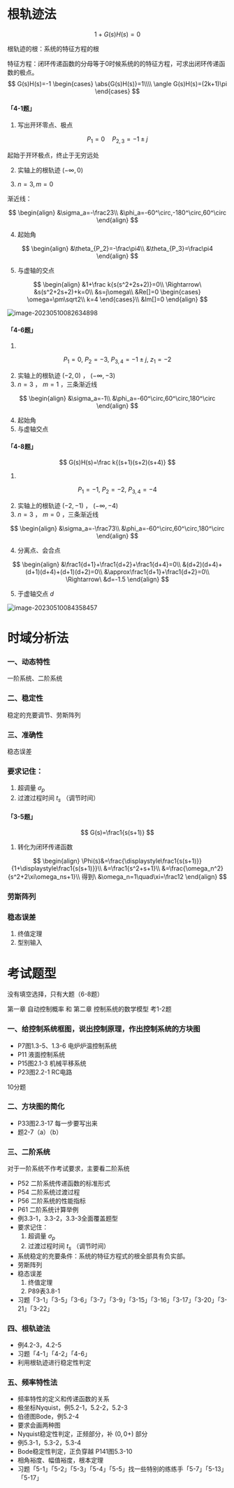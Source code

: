# 根轨迹法

$$
1+G(s)H(s)=0
$$

根轨迹的根：系统的特征方程的根

特征方程：闭环传递函数的分母等于0时候系统的的特征方程，可求出闭环传递函数的极点。
$$
G(s)H(s)=-1
\begin{cases}
\abs{G(s)H(s)}=1\\\\
\angle G(s)H(s)=(2k+1)\pi
\end{cases}
$$

#### 「4-1题」

1. 写出开环零点、极点

$$
P_1=0\quad P_{2,3}=-1\pm j
$$

起始于开环极点，终止于无穷远处

2. 实轴上的根轨迹 $(-\infty,0)$ 

3.  $n=3,m=0$ 

   渐近线：

$$
\begin{align}
&\sigma_a=-\frac23\\
&\phi_a=-60^\circ,-180^\circ,60^\circ
\end{align}
$$

4. 起始角

$$
\begin{align}
&\theta_{P_2}=-\frac\pi4\\
&\theta_{P_3}=\frac\pi4
\end{align}
$$

5. 与虚轴的交点

$$
\begin{align}
&1+\frac k{s(s^2+2s+2)}=0\\
\Rightarrow\ &s(s^2+2s+2)+k=0\\
&s=j\omega\\
&Re[]=0
	\begin{cases}
	\omega=\pm\sqrt2\\
	k=4
	\end{cases}\\
&Im[]=0
\end{align}
$$

![image-20230510082634898](%E6%9C%9F%E7%BB%88%E8%80%83%E8%AF%95.assets/image-20230510082634898.png)

#### 「4-6题」

1. 

$$
P_1=0,\ P_2=-3,\ P_{3,4}=-1\pm j,\ z_1=-2
$$

2. 实轴上的根轨迹 $(-2,0)$ ， $(-\infty,-3)$ 
3.  $n=3$ ， $m=1$ ，三条渐近线

$$
\begin{align}
&\sigma_a=-1\\
&\phi_a=-60^\circ,60^\circ,180^\circ
\end{align}
$$

4. 起始角
5. 与虚轴交点

#### 「4-8题」

$$
G(s)H(s)=\frac k{(s+1)(s+2)(s+4)}
$$

1. 

$$
P_1=-1,\ P_2=-2,\ P_{3,4}=-4
$$

2. 实轴上的根轨迹 $(-2,-1)$ ， $(-\infty,-4)$ 
3.  $n=3$ ， $m=0$ ，三条渐近线

$$
\begin{align}
&\sigma_a=-\frac73\\
&\phi_a=-60^\circ,60^\circ,180^\circ
\end{align}
$$

4. 分离点、会合点

$$
\begin{align}
&\frac1{d+1}+\frac1{d+2}+\frac1{d+4}=0\\
&(d+2)(d+4)+(d+1)(d+4)+(d+1)(d+2)=0\\
&\approx\frac1{d+1}+\frac1{d+2}=0\\
\Rightarrow\ &d=-1.5
\end{align}
$$

5. 于虚轴交点 $d$ 

![image-20230510084358457](%E6%9C%9F%E7%BB%88%E8%80%83%E8%AF%95.assets/image-20230510084358457.png)

# 时域分析法

### 一、动态特性

一阶系统、二阶系统

### 二、稳定性

稳定的充要调节、劳斯阵列

### 三、准确性

稳态误差

### 要求记住：

1. 超调量 $\sigma_p$ 
2. 过渡过程时间 $t_s$ （调节时间）

#### 「3-5题」

$$
G(s)=\frac1{s(s+1)}
$$

1. 转化为闭环传递函数

$$
\begin{align}
\Phi(s)&=\frac{\displaystyle\frac1{s(s+1)}}{1+\displaystyle\frac1{s(s+1)}}\\
&=\frac1{s^2+s+1}\\
&=\frac{\omega_n^2}{s^2+2\xi\omega_ns+1}\\
得到\ &\omega_n=1\quad\xi=\frac12
\end{align}
$$

### 劳斯阵列

### 稳态误差

1. 终值定理
2. 型别输入

# 考试题型

没有填空选择，只有大题（6-8题）

第一章 自动控制概率 和 第二章 控制系统的数学模型 考1-2题

### 一、给控制系统框图，说出控制原理，作出控制系统的方块图

* P7图1.3-5、1.3-6 电炉炉温控制系统
* P11 液面控制系统
* P15图2.1-3 机械平移系统
* P23图2.2-1 RC电路

10分题

### 二、方块图的简化

* P33图2.3-17 每一步要写出来
* 题2-7（a）（b）

### 三、二阶系统

对于一阶系统不作考试要求，主要看二阶系统

* P52 二阶系统传递函数的标准形式
* P54 二阶系统过渡过程
* P56 二阶系统的性能指标
* P61 二阶系统计算举例
* 例3.3-1，3.3-2，3.3-3全面覆盖题型
* 要求记住：
  1. 超调量 $\sigma_p$ 
  2. 过渡过程时间 $t_s$ （调节时间）
* 系统稳定的充要条件：系统的特征方程式的根全部具有负实部。
* 劳斯阵列
* 稳态误差
  1. 终值定理
  2. P89表3.8-1
* 习题「3-1」「3-5」「3-6」「3-7」「3-9」「3-15」「3-16」「3-17」「3-20」「3-21」「3-22」

### 四、根轨迹法

* 例4.2-3，4.2-5
* 习题「4-1」「4-2」「4-6」
* 利用根轨迹进行稳定性判定

### 五、频率特性法

* 频率特性的定义和传递函数的关系
* 极坐标Nyquist，例5.2-1，5.2-2，5.2-3
* 伯德图Bode，例5.2-4
* 要求会画两种图
* Nyquist稳定性判定，正频部分，补 $(0,0+)$ 部分 
* 例5.3-1，5.3-2，5.3-4
* Bode稳定性判定，正负穿越 P141图5.3-10
* 相角裕度、幅值裕度，根本定理
* 习题「5-1」「5-2」「5-3」「5-4」「5-5」找一些特别的练练手「5-7」「5-13」「5-17」
